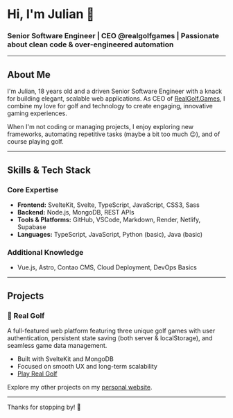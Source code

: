 # Hi, I'm Julian 👋

### Senior Software Engineer | CEO @realgolfgames | Passionate about clean code & over-engineered automation

---

## About Me

I'm Julian, 18 years old and a driven Senior Software Engineer with a knack for building elegant, scalable web applications. As CEO of [RealGolf.Games](https://realgolf.games), I combine my love for golf and technology to create engaging, innovative gaming experiences.

When I'm not coding or managing projects, I enjoy exploring new frameworks, automating repetitive tasks (maybe a bit too much 😉), and of course playing golf.

---

## Skills & Tech Stack

### Core Expertise

- **Frontend:** SvelteKit, Svelte, TypeScript, JavaScript, CSS3, Sass  
- **Backend:** Node.js, MongoDB, REST APIs  
- **Tools & Platforms:** GitHub, VSCode, Markdown, Render, Netlify, Supabase  
- **Languages:** TypeScript, JavaScript, Python (basic), Java (basic)

### Additional Knowledge

- Vue.js, Astro, Contao CMS, Cloud Deployment, DevOps Basics

---

## Projects

### 🎯 Real Golf

A full-featured web platform featuring three unique golf games with user authentication, persistent state saving (both server & localStorage), and seamless game data management.

- Built with SvelteKit and MongoDB  
- Focused on smooth UX and long-term scalability  
- [Play Real Golf](https://realgolf.games)  

Explore my other projects on my [personal website](https://moinjulian.com).

---

Thanks for stopping by! 🚀
